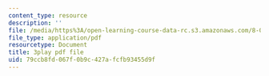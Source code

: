 ```yaml
---
content_type: resource
description: ''
file: /media/https%3A/open-learning-course-data-rc.s3.amazonaws.com/8-06-quantum-physics-iii-spring-2018/79ccb8fd067f0b9c427afcfb93455d9f_IqyTq4n1f2g.pdf
file_type: application/pdf
resourcetype: Document
title: 3play pdf file
uid: 79ccb8fd-067f-0b9c-427a-fcfb93455d9f
---
```

